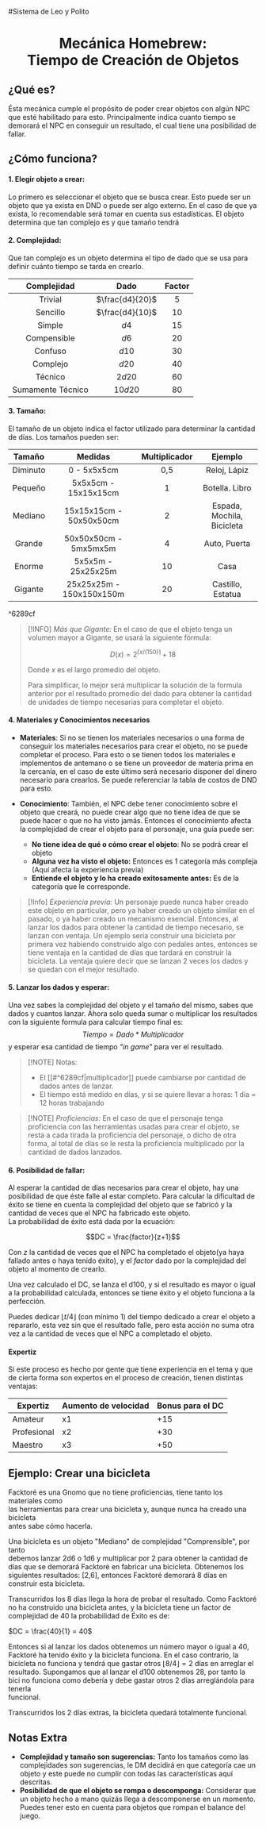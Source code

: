 #Sistema de Leo y Polito
<center> <h1> Mecánica Homebrew: <br>Tiempo de Creación de Objetos </h1></center>

## ¿Qué es?

Ésta mecánica cumple el propósito de poder crear objetos con algún NPC que esté habilitado para esto. Principalmente indica cuanto tiempo se demorará el NPC en conseguir un resultado, el cual tiene una posibilidad de fallar.
## ¿Cómo funciona?
#### 1. **Elegir objeto a crear**:
Lo primero es seleccionar el objeto que se busca crear. Esto puede ser un objeto que ya  exista en DND o puede ser algo externo. En el caso de que ya exista, lo recomendable será tomar en cuenta sus estadísticas. El objeto determina que tan complejo es y que tamaño tendrá  
#### 2. **Complejidad**:
Que tan complejo es un objeto determina el tipo de dado que se usa para definir cuánto tiempo se tarda en crearlo.

|  **Complejidad**  |    **Dado**     | **Factor** |
| :---------------: | :-------------: | :--------: |
|      Trivial      | $\frac{d4}{20}$ |     5      |
|     Sencillo      | $\frac{d4}{10}$ |     10     |
|      Simple       |      $d4$       |     15     |
|    Compensible    |      $d6$       |     20     |
|      Confuso      |      $d10$      |     30     |
|     Complejo      |      $d20$      |     40     |
|      Técnico      |     $2d20$      |     60     |
| Sumamente Técnico |     $10d20$     |     80     |
#### 3. **Tamaño:**
El tamaño de un objeto indica el factor utilizado para determinar la cantidad de días. Los tamaños pueden ser:

| **Tamaño** |       **Medidas**        | **Multiplicador** |          Ejemplo           |
| :--------: | :----------------------: | :---------------: | :------------------------: |
|  Diminuto  |       0 - 5x5x5cm        |        0,5        |        Reloj, Lápiz        |
|  Pequeño   |   5x5x5cm - 15x15x15cm   |         1         |       Botella. Libro       |
|  Mediano   | 15x15x15cm - 50x50x50cm  |         2         | Espada, Mochila, Bicicleta |
|   Grande   |  50x50x50cm - 5mx5mx5m   |         4         |        Auto, Puerta        |
|   Enorme   |    5x5x5m - 25x25x25m    |        10         |            Casa            |
|  Gigante   | 25x25x25m - 150x150x150m |        20         |     Castillo, Estatua      |

^6289cf

> [!INFO] *Más que Gigante:*
> En el caso de que el objeto tenga un volumen mayor a Gigante, se usará la siguiente fórmula:
>
>$$D(x) = 2^{\lceil x/(150)\rceil} + 18$$
>
>Donde $x$ es el largo promedio del objeto.
>
>Para simplificar, lo mejor será multiplicar la solución de la formula anterior por el resultado promedio del dado para obtener la cantidad de unidades de tiempo necesarias para completar el objeto.
#### 4. **Materiales y Conocimientos necesarios**
- **Materiales**: 
	Si no se tienen los materiales necesarios o una forma de conseguir los materiales necesarios para crear el objeto, no se puede completar el proceso. Para esto o se tienen todos los materiales e implementos de antemano o se tiene un proveedor de materia prima en la cercanía, en el caso de este último será necesario disponer del dinero necesario para crearlos. Se puede referenciar la tabla de costos de DND para esto.

- **Conocimiento**: 
	También, el NPC debe tener conocimiento sobre el objeto que creará, no puede crear algo que no tiene idea de que se puede hacer o que no ha visto jamás. Entonces el conocimiento afecta la complejidad de crear el objeto para el personaje, una guía puede ser:
	- **No tiene idea de qué o cómo crear el objeto**: No se podrá crear el objeto
	- **Alguna vez ha visto el objeto:** Entonces es 1 categoría más compleja (Aquí afecta la experiencia previa)
	- **Entiende el objeto y lo ha creado exitosamente antes:** Es de la categoría que le corresponde.
	

> [!Info] *Experiencia previa*:
>  Un personaje puede nunca haber creado este objeto en particular, pero ya haber creado un objeto similar en el pasado, o ya haber creado un mecanismo esencial. Entonces, al lanzar los dados para obtener la cantidad de tiempo necesario, se lanzan con ventaja. Un ejemplo sería construir una bicicleta por primera vez habiendo construido algo con pedales antes, entonces se tiene ventaja en la cantidad de días que tardará en construir la bicicleta. La ventaja quiere decir que se lanzan 2 veces los dados y se quedan con el mejor resultado. 
#### 5. **Lanzar los dados y esperar**:
Una vez sabes la complejidad del objeto y el tamaño del mismo, sabes que dados y cuantos lanzar. Ahora solo queda sumar o multiplicar los resultados con la siguiente formula para calcular tiempo final es:
$$Tiempo = Dado * Multiplicador$$
 y esperar esa cantidad de tiempo *"in game"* para ver el resultado.
 
> [!NOTE] Notas:
> - El [[#^6289cf|multiplicador]] puede cambiarse por cantidad de dados antes de lanzar.
> - El tiempo está medido en días, y si se quiere llevar a horas: 1 día = 12 horas trabajando

> [!NOTE] *Proficiencias:*
> En el caso de que el personaje tenga proficiencia con las herramientas usadas para crear el objeto, se resta a cada tirada la proficiencia del personaje, o dicho de otra forma, al total de días se le resta la proficiencia multiplicado por la cantidad de dados lanzados.
#### 6. **Posibilidad de fallar:**
Al esperar la cantidad de días necesarios para crear el objeto, hay una posibilidad de que éste falle al estar completo. Para calcular la dificultad de éxito se tiene en cuenta la complejidad del objeto que se fabricó y la cantidad de veces que el NPC ha fabricado este objeto.  
La probabilidad de éxito está dada por la ecuación:

$$DC = \frac{factor}{z+1}$$

Con $z$ la cantidad de veces que el NPC ha completado el objeto(ya haya fallado antes o haya tenido éxito), y el $factor$ dado por la complejidad del objeto al momento de crearlo.

Una vez calculado el DC, se lanza el d100, y si el resultado es mayor o igual a la probabilidad calculada, entonces se tiene éxito y el objeto funciona a la perfección.

Puedes dedicar $\lfloor t/4\rfloor$ (con mínimo 1) del tiempo dedicado a crear el objeto a repararlo, esta vez sin que el resultado falle, pero esta acción no suma otra vez a la  cantidad de veces que el NPC a completado el objeto.
#### **Expertiz**
Si este proceso es hecho por gente que tiene experiencia en el tema y que de cierta forma son expertos en el proceso de creación, tienen distintas ventajas:

| Expertiz    | Aumento de velocidad | Bonus para el DC |
| ----------- | -------------------- | ---------------- |
| Amateur     | x1                   | +15              |
| Profesional | x2                   | +30              |
| Maestro     | x3                   | +50              |

## **Ejemplo: Crear una bicicleta**
Facktoré es una Gnomo que no tiene proficiencias, tiene tanto los materiales como  
las herramientas para crear una bicicleta y, aunque nunca ha creado una bicicleta  
antes sabe cómo hacerla.

Una bicicleta es un objeto "Mediano" de complejidad "Comprensible", por tanto  
debemos lanzar 2d6 o 1d6 y multiplicar por 2 para obtener la cantidad de días que se demorará Facktoré en  fabricar una bicicleta. Obtenemos los siguientes resultados: \[2,6], entonces Facktoré demorará 8 días en construir esta bicicleta.  

Transcurridos los 8 días llega la hora de probar el resultado. Como Facktoré no ha construido una bicicleta antes, y la bicicleta tiene un factor de complejidad de 40 la probabilidad de Éxito es de:

$DC = \frac{40}{1} = 40$

Entonces si al lanzar los dados obtenemos un número mayor o igual a 40, Facktoré ha tenido éxito y la bicicleta funciona. En el caso contrario, la bicicleta no funciona y tendrá que gastar otros $\lfloor 8/4\rfloor = 2$ días en arreglar el resultado. Supongamos que al lanzar el d100 obtenemos 28, por tanto la bici no funciona como debería y debe gastar otros 2 días arreglándola para tenerla  
funcional. 

Transcurridos los 2 días extras, la bicicleta quedará totalmente funcional.
## **Notas Extra**
- **Complejidad y tamaño son sugerencias:** Tanto los tamaños como las complejidades son sugerencias, le DM decidirá en que categoría cae un objeto y este puede no cumplir con todas las características aquí descritas.
- **Posibilidad de que el objeto se rompa o descomponga:** Considerar que un objeto hecho a mano quizás llega a descomponerse en un momento. Puedes tener esto en cuenta para objetos que rompan el balance del juego.

